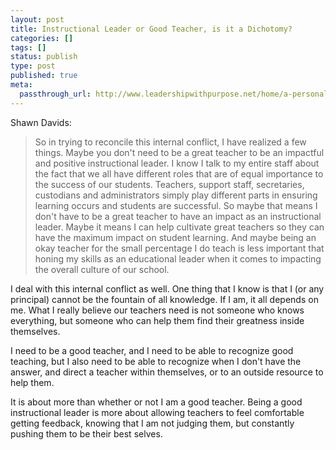 ```yaml
---
layout: post
title: Instructional Leader or Good Teacher, is it a Dichotomy?
categories: []
tags: []
status: publish
type: post
published: true
meta:
  passthrough_url: http://www.leadershipwithpurpose.net/home/a-personal-dilemma-great-teacher-vs-instructional-leader
---
```


Shawn Davids:


>So in trying to reconcile this internal conflict, I have realized a few things. Maybe you don't need to be a great teacher to be an impactful and positive instructional leader. I know I talk to my entire staff about the fact that we all have different roles that are of equal importance to the success of our students. Teachers, support staff, secretaries, custodians and administrators simply play different parts in ensuring learning occurs and students are successful. So maybe that means I don't have to be a great teacher to have an impact as an instructional leader. Maybe it means I can help cultivate great teachers so they can have the maximum impact on student learning. And maybe being an okay teacher for the small percentage I do teach is less important that honing my skills as an educational leader when it comes to impacting the overall culture of our school.



I deal with this internal conflict as well. One thing that I know is that I (or any principal) cannot be the fountain of all knowledge. If I am, it all depends on me. What I really believe our teachers need is not someone who knows everything, but someone who can help them find their greatness inside themselves.


I need to be a good teacher, and I need to be able to recognize good teaching, but I also need to be able to recognize when I don't have the answer, and direct a teacher within themselves, or to an outside resource to help them.


It is about more than whether or not I am a good teacher. Being a good instructional leader is more about allowing teachers to feel comfortable getting feedback, knowing that I am not judging them, but constantly pushing them to be their best selves.

